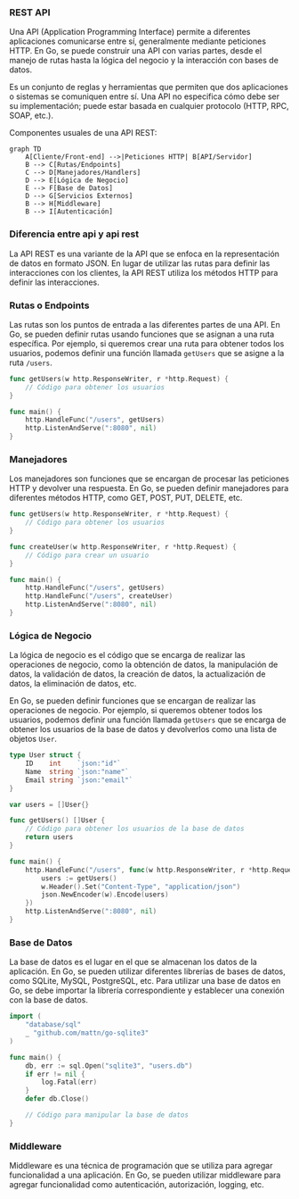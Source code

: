 ### REST API

Una API (Application Programming Interface) permite a diferentes aplicaciones comunicarse entre sí, generalmente mediante peticiones HTTP. En Go, se puede construir una API con varias partes, desde el manejo de rutas hasta la lógica del negocio y la interacción con bases de datos.

Es un conjunto de reglas y herramientas que permiten que dos aplicaciones o sistemas se comuniquen entre sí.
Una API no especifica cómo debe ser su implementación; puede estar basada en cualquier protocolo (HTTP, RPC, SOAP, etc.).


Componentes usuales de una API REST:

```mermaid
graph TD
    A[Cliente/Front-end] -->|Peticiones HTTP| B[API/Servidor]
    B --> C[Rutas/Endpoints]
    C --> D[Manejadores/Handlers]
    D --> E[Lógica de Negocio]
    E --> F[Base de Datos]
    D --> G[Servicios Externos]
    B --> H[Middleware]
    B --> I[Autenticación]
```
### Diferencia entre api y api rest

La API REST es una variante de la API que se enfoca en la representación de datos en formato JSON. En lugar de utilizar las rutas para definir las interacciones con los clientes, la API REST utiliza los métodos HTTP para definir las interacciones.
### Rutas o Endpoints

Las rutas son los puntos de entrada a las diferentes partes de una API. En Go, se pueden definir rutas usando funciones que se asignan a una ruta específica. Por ejemplo, si queremos crear una ruta para obtener todos los usuarios, podemos definir una función llamada `getUsers` que se asigne a la ruta `/users`.

```go
func getUsers(w http.ResponseWriter, r *http.Request) {
    // Código para obtener los usuarios
}

func main() {
    http.HandleFunc("/users", getUsers)
    http.ListenAndServe(":8080", nil)
}
```

### Manejadores

Los manejadores son funciones que se encargan de procesar las peticiones HTTP y devolver una respuesta. En Go, se pueden definir manejadores para diferentes métodos HTTP, como GET, POST, PUT, DELETE, etc.

```go
func getUsers(w http.ResponseWriter, r *http.Request) {
    // Código para obtener los usuarios
}

func createUser(w http.ResponseWriter, r *http.Request) {
    // Código para crear un usuario
}

func main() {
    http.HandleFunc("/users", getUsers)
    http.HandleFunc("/users", createUser)
    http.ListenAndServe(":8080", nil)
}
```

### Lógica de Negocio

La lógica de negocio es el código que se encarga de realizar las operaciones de negocio, como la obtención de datos, la manipulación de datos, la validación de datos, la creación de datos, la actualización de datos, la eliminación de datos, etc.

En Go, se pueden definir funciones que se encargan de realizar las operaciones de negocio. Por ejemplo, si queremos obtener todos los usuarios, podemos definir una función llamada `getUsers` que se encarga de obtener los usuarios de la base de datos y devolverlos como una lista de objetos `User`.

```go
type User struct {
    ID    int    `json:"id"`
    Name  string `json:"name"`
    Email string `json:"email"`
}

var users = []User{}

func getUsers() []User {
    // Código para obtener los usuarios de la base de datos
    return users
}

func main() {
    http.HandleFunc("/users", func(w http.ResponseWriter, r *http.Request) {
        users := getUsers()
        w.Header().Set("Content-Type", "application/json")
        json.NewEncoder(w).Encode(users)
    })
    http.ListenAndServe(":8080", nil)
}
```

### Base de Datos

La base de datos es el lugar en el que se almacenan los datos de la aplicación. En Go, se pueden utilizar diferentes librerías de bases de datos, como SQLite, MySQL, PostgreSQL, etc. Para utilizar una base de datos en Go, se debe importar la librería correspondiente y establecer una conexión con la base de datos.

```go
import (
    "database/sql"
    _ "github.com/mattn/go-sqlite3"
)

func main() {
    db, err := sql.Open("sqlite3", "users.db")
    if err != nil {
        log.Fatal(err)
    }
    defer db.Close()

    // Código para manipular la base de datos
}
```

### Middleware

Middleware es una técnica de programación que se utiliza para agregar funcionalidad a una aplicación. En Go, se pueden utilizar middleware para agregar funcionalidad como autenticación, autorización, logging, etc.


